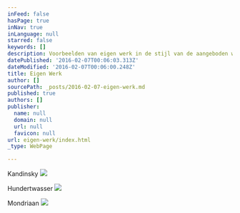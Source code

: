 ```yaml
---
inFeed: false
hasPage: true
inNav: true
inLanguage: null
starred: false
keywords: []
description: Voorbeelden van eigen werk in de stijl van de aangeboden workshops en cursussen
datePublished: '2016-02-07T00:06:03.313Z'
dateModified: '2016-02-07T00:06:00.248Z'
title: Eigen Werk
author: []
sourcePath: _posts/2016-02-07-eigen-werk.md
published: true
authors: []
publisher:
  name: null
  domain: null
  url: null
  favicon: null
url: eigen-werk/index.html
_type: WebPage

---
```

Kandinsky
![](https://s3-us-west-2.amazonaws.com/the-grid-img/p/7a6525f82800e82ec15aaac1db96625f6ccc11e4.jpg)

Hundertwasser
![](https://s3-us-west-2.amazonaws.com/the-grid-img/p/2fd499b0ad1da3a98aac73f0bd138de2c664125e.jpg)

Mondriaan
![](https://s3-us-west-2.amazonaws.com/the-grid-img/p/acb67e8432911f8400b91cabe88af9df62971c60.jpg)